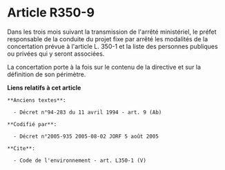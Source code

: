 # Article R350-9

Dans les trois mois suivant la transmission de l'arrêté ministériel, le préfet responsable de la conduite du projet fixe par
arrêté les modalités de la concertation prévue à l'article L. 350-1 et la liste des personnes publiques ou privées qui y
seront associées. 

La concertation porte à la fois sur le contenu de la directive et sur la définition de son périmètre.

**Liens relatifs à cet article**

	**Anciens textes**:

	  - Décret n°94-283 du 11 avril 1994 - art. 9 (Ab)

	**Codifié par**:

	  - Décret n°2005-935 2005-08-02 JORF 5 août 2005

	**Cite**:

	  - Code de l'environnement - art. L350-1 (V)
